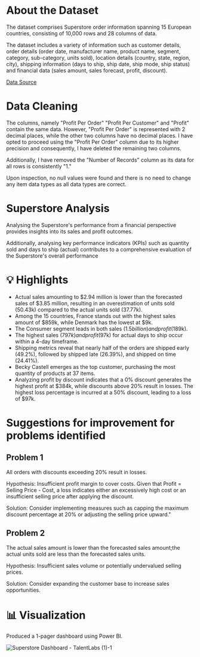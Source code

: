 # About the Dataset
The dataset comprises Superstore order information spanning 15 European countries, consisting of 10,000 rows and 28 columns of data. 

The dataset includes a variety of information such as customer details, order details (order date, manufacturer name, product name, segment, category, sub-category, units sold), location details (country, state, region, city), shipping information (days to ship, ship date, ship mode, ship status) and financial data (sales amount, sales forecast, profit, discount).

[Data Source](https://github.com/haiilingg/Business-Analytics-KYDP/blob/main/Data%20Visualisation/Expert%2B-%2BSuperstore%2B-%2BMaster.xlsx)

# Data Cleaning
The columns, namely "Profit Per Order" "Profit Per Customer" and "Profit" contain the same data. However, "Profit Per Order" is represented with 2 decimal places, while the other two columns have no decimal places. I have opted to proceed using the "Profit Per Order" column due to its higher precision and consequently, I have deleted the remaining two columns.

Additionally, I have removed the "Number of Records" column as its data for all rows is consistently "1."

Upon inspection, no null values were found and there is no need to change any item data types as all data types are correct.

# Superstore Analysis
Analysing the Superstore's performance from a financial perspective provides insights into its sales and profit outcomes. 

Additionally, analysing key performance indicators (KPIs) such as quantity sold and days to ship (actual) contributes to a comprehensive evaluation of the Superstore's overall performance

# 💡 Highlights
- Actual sales amounting to $2.94 million is lower than the forecasted sales of $3.85 million, resulting in an overestimation of units sold (50.43k) compared to the actual units sold (37.77k).
- Among the 15 countries, France stands out with the highest sales amount of $859k, while Denmark has the lowest at $9k.
- The Consumer segment leads in both sales ($1.5 billion) and profit ($189k).
- The highest sales ($797k) and profit ($97k) for actual days to ship occur within a 4-day timeframe.
- Shipping metrics reveal that nearly half of the orders are shipped early (49.2%), followed by shipped late (26.39%), and shipped on time (24.41%).
- Becky Castell emerges as the top customer, purchasing the most quantity of products at 37 items.
- Analyzing profit by discount indicates that a 0% discount generates the highest profit at $384k, while discounts above 20% result in losses. The highest loss percentage is incurred at a 50% discount, leading to a loss of $97k.

# Suggestions for improvement for problems identified
Problem 1
-
All orders with discounts exceeding 20% result in losses. 

Hypothesis: Insufficient profit margin to cover costs. Given that Profit = Selling Price - Cost, a loss indicates either an excessively high cost or an insufficient selling price after applying the discount.

Solution: Consider implementing measures such as capping the maximum discount percentage at 20% or adjusting the selling price upward."

Problem 2
-
The actual sales amount is lower than the forecasted sales amount;the actual units sold are less than the forecasted sales units.

Hypothesis: Insufficient sales volume or potentially undervalued selling prices.

Solution: Consider expanding the customer base to increase sales opportunities.


# 📊 Visualization
Produced a 1-pager dashboard using Power BI.

![Superstore Dashboard - TalentLabs (1)-1](https://github.com/haiilingg/Business-Analytics-KYDP/assets/130296433/c29df4dc-ba49-410f-953d-5695deb2de2d)


